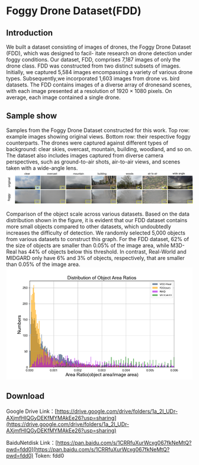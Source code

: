 # Foggy Drone Dataset(FDD)

## Introduction
We built a dataset consisting of images of drones, the
Foggy Drone Dataset (FDD), which was designed to facil-
itate research on drone detection under foggy conditions.  Our dataset, FDD, comprises 7,187 images of only the drone class. FDD was constructed from two distinct subsets of images. Initially, we captured 5,584 images encompassing a variety of various drone types. Subsequently,we incorporated 1,603 images from drone vs. bird datasets. The FDD contains images of a diverse array of dronesand scenes, with each image presented at a resolution of 1920 × 1080 pixels. On average, each image contained a single drone.
## Sample show
Samples from the Foggy Drone Dataset constructed for this work. Top row: example images showing original views. Bottom row: their respective foggy counterparts. The drones were captured against different types of background: clear skies, overcast, mountain, building, woodland, and so on. The dataset also includes images captured from diverse camera perspectives, such as ground-to-air shots, air-to-air views, and scenes taken with a wide-angle lens.
![图片1](./data/1.png )

Comparison of the object scale across various datasets. Based on the data distribution shown in the figure, it is evident that our FDD dataset contains more small objects compared to other datasets, which undoubtedly increases the difficulty of detection. We randomly selected 5,000 objects from various datasets to construct this graph. For the FDD dataset, 62% of the size of objects are smaller than 0.05% of the image area, while M3D-Real has 44% of objects below this threshold. In contrast, Real-World and MIDGARD only have 6% and 3% of objects, respectively, that are smaller than 0.05% of the image area.
![图2](./data/2.png )

## Download

Google Drive Link：[https://drive.google.com/drive/folders/1a_2I_UDr-AXjmfHIQGyDEKfMYMAkEe26?usp=sharing](https://drive.google.com/drive/folders/1a_2I_UDr-AXjmfHIQGyDEKfMYMAkEe26?usp=sharing)

BaiduNetdisk Link：[https://pan.baidu.com/s/1CRRfuXurWcxg067fkNeMtQ?pwd=fdd0](https://pan.baidu.com/s/1CRRfuXurWcxg067fkNeMtQ?pwd=fdd0)  Token: fdd0



